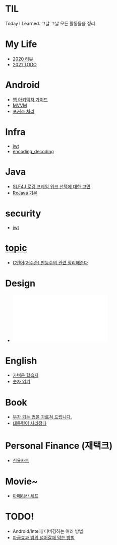 # TIL
Today I Learned. 그날 그날 모든 활동들을 정리

# My Life
* [2020 리뷰](./mylife/2020)
* [2021 TODO](./mylife/2021/TODO.md)

# Android
* [앱 아키텍처 가이드](./Android/앱_아키텍처_가이드.md)
* [MVVM](./Android/MVVM)
* [포커스 처리](./Android/EditTextFocus.md)

# Infra
* [jwt](./infra/jwt)
* [encoding_decoding](./infra/encoding_decoding)

# Java  
* [SLF4J 로깅 프레임 워크 선택에 대한 고민](./java/logging.md)
* [RxJava 기본](./java/reactive_streams/RxJava기본.md)

# security
* [jwt](./security/jwt)

# [topic](./topic)
* [C언어(저수준) 만능주의 관련 정리해준다](./topic/C언어(저수준)_만능주의_관련_정리해준다.MD)

# Design
* ![AdobeXD 시작하기](./Design/Tool/AdobeXD/start.md)

# English
* [가벼운 학습지](./english/가벼운학습지)
* [숫자 읽기](./english/숫자읽기)

# Book
* [부자 되는 법을 가르쳐 드립니다.](./book/부자_되는_법을_가르쳐_드립니다.md)
* [대통령이 사라졌다](./book/대통령이사라졌다)

# Personal Finance (재택크)
* [신용카드](./PersonalFinance/신용카드.md)


# Movie~
* [아메리칸 셰프](./movie/아메리칸셰프)

# TODO!
* Android/Intellij 디버깅하는 여러 방법
* [파급효과 범위 넘어갈때 막는 방법](https://stackoverflow.com/questions/31948189/material-ripple-effect-hidden-by-other-view-in-layout)
